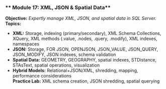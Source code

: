 ### ** Module 17: XML, JSON & Spatial Data**
**Objective:** *Expertly manage XML, JSON, and spatial data in SQL Server.*  
**Topics:**  
- **XML:** Storage, indexing (primary/secondary), XML Schema Collections, XQuery, XML methods (.value, .nodes, .query, .modify), XML indexes, namespaces  
- **JSON:** Storage, FOR JSON, OPENJSON, JSON_VALUE, JSON_QUERY, JSON_MODIFY, JSON indexes, schema validation  
- **Spatial Data:** GEOMETRY, GEOGRAPHY, spatial indexes, STDistance, STAsText, spatial operations, visualization  
- **Hybrid Models:** Relational+JSON/XML, shredding, mapping, performance considerations  
**Practice Lab:** XML schema creation, JSON shredding, spatial querying
